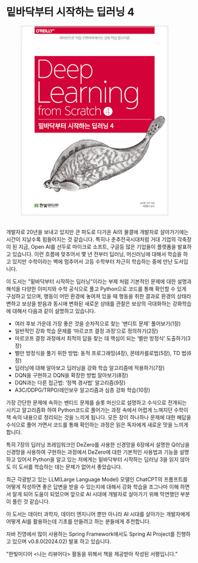 # 밑바닥부터 시작하는 딥러닝 4

<figure><img src="../../.gitbook/assets/image (3).png" alt=""><figcaption></figcaption></figure>

\
개발자로 20년을 보내고 있지만 큰 파도로 다가온 AI의 물결에 개발자로 살아가기에는 시간이 지날수록 힘들어지는 것 같습니다. 특히나 춘추전국시대처럼 거대 기업의 각축장이 된 지금,  Open AI를 선두로 마이크로 소프트, 구글등 많은 기업들이 플랫폼을 발표하고 있습니다. 이런 흐름에 맞추어서 몇 년 전부터 딥러닝, 머신러닝에 대해서 학습을 하고 있지만 수학이라는 벽에 멈추어서 고등 수학부터 차근히 학습하는 중에 만난 도서입니다.&#x20;

이 도서는 "밑바닥부터 시작하는 딥러닝"이라는 부제 처럼 기본적인 문제에 대한 설명과 해석을 다양한 이미지와 수학 공식으로 풀고 Python으로 코드를 통해 확인할 수 있게 구성하고 있으며, 행동이 어떤 환경에 놓여져 있을 때 행동을 취한 결과로 환경의 상태라 변하고 보상을 받음과 동시애 변화된 새로운 상태를 관찰은 보상의 극대화하는 강화학습에 대해서 다음과 같이 설명하고 있습니다.

* 여러 후보 가운데 가장 좋은 것을 순차적으로 찾는 '밴디트 문제' 풀어보기(1장)
* 일반적인 강화 학습 문제를 ‘마르코프 결정 과정’으로 정의하기(2장)
* 마르코프 결정 과정에서 최적의 답을 찾는 데 핵심이 되는 ‘벨만 방정식’ 도출하기(3장)
* 벨만 방정식을 풀기 위한 방법: 동적 프로그래밍(4장), 몬테카를로법(5장), TD 법(6장)
* 딥러닝에 대해 알아보고 딥러닝을 강화 학습 알고리즘에 적용하기(7장)
* DQN을 구현하고 DQN을 확장한 방법 알아보기(8장)
* DQN과는 다른 접근법: ‘정책 경사법’ 알고리즘(9장)
* A3C/DDPG/TRPO/레인보우 알고리즘과 심층 강화 학습(10장)

가장 간단한 문제에 속하는 밴티드 문제를 슬롯 머신으로 설명하고 수식으로 전개되는 시키고 알고리즘화 하여 Python코드로 풀어가는 과정 속에서 어렵게 느껴지던 수학이 책 속의 내용으로 정리되는 것을 느끼게 됩니다. 모든 장이 하나하나 문제에 대한 해답을 수식으로 풀어 가면서 코드를 통해 확인하는 과정은 읽은 독자에게 새로운 맛을 느끼게 합니다.

특히 7장의  딥러닝 프레임워크인 DeZero를 사용한 신경망을 6장에서 설명한 Q러닝을 신경망을 사용하여 구현하는 과정에서 DeZero에 대한 기본적인 사용법과 기능을 설명하고 있어서 Python을 알고 있는 저에게는 밑바닥부터 시작하는 딥러닝 3을 읽지 않아도 이 도서를 학습하는 데는 문제가 없어서 좋았습니다.

최근 각광받고 있는 LLM(Large Language Model) 모델인 ChatCPT의 프롬프트를 어떻게 작성하면 좋은 답변을 받을 수 있는지에 대해서 강화 학습을 조그나마 이해 하면서 알게 되어 도움이 되었으며 앞으로 AI 시대에 개발자로 살아가기 위해 막연했던 부분이 풀린 것 같습니다.&#x20;

이 도서는 데이터 과학자, 데이터 엔지니어 뿐만 아니라 AI 시대를 살아가는 개발자에게 어떻게 AI를 활용하는데 기초를 만들려고 하는 분들에게 추천합니다.

자바 진영에서 많이 사용하는 Spring Framework에서도 Spring AI Project를 진행하고 있으며 v0.8.0(2024.02) 발표 하고 있습니다.&#x20;

&#x20;"한빛미디어 <나는 리뷰어다> 활동을 위해서 책을 제공받아 작성된 서평입니다."
